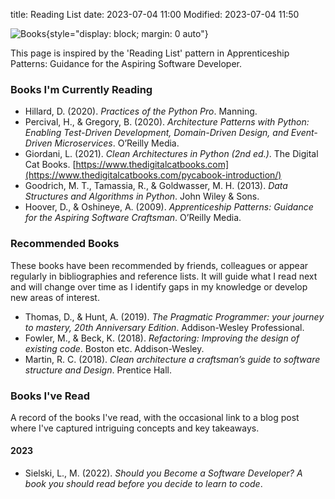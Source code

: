 title: Reading List
date: 2023-07-04 11:00
Modified: 2023-07-04 11:50

![Books]({static}/images/books.jpg "Books"){style="display: block; margin: 0 auto"}

This page is inspired by the 'Reading List' pattern in Apprenticeship Patterns: Guidance for the Aspiring Software Developer.

### Books I'm Currently Reading

+ Hillard, D. (2020). *Practices of the Python Pro*. Manning.
+ Percival, H., & Gregory, B. (2020). *Architecture Patterns with Python: Enabling Test-Driven Development, Domain-Driven Design, and Event-Driven Microservices*. O’Reilly Media.
+ Giordani, L. (2021). *Clean Architectures in Python (2nd ed.)*. The Digital Cat Books. [https://www.thedigitalcatbooks.com](https://www.thedigitalcatbooks.com/pycabook-introduction/)
+ Goodrich, M. T., Tamassia, R., & Goldwasser, M. H. (2013). *Data Structures and Algorithms in Python*. John Wiley & Sons.
+ Hoover, D., & Oshineye, A. (2009). *Apprenticeship Patterns: Guidance for the Aspiring Software Craftsman*. O’Reilly Media.

### Recommended Books

These books have been recommended by friends, colleagues or appear regularly in bibliographies and reference lists. It will guide what I read next and will change over time as I identify gaps in my knowledge or develop new areas of interest.

+ Thomas, D., & Hunt, A. (2019). *The Pragmatic Programmer: your journey to mastery, 20th Anniversary Edition*. Addison-Wesley Professional.
+ Fowler, M., & Beck, K. (2018). *Refactoring: Improving the design of existing code*. Boston etc. Addison-Wesley.
+ Martin, R. C. (2018). *Clean architecture a craftsman’s guide to software structure and Design*. Prentice Hall. 

### Books I've Read

A record of the books I've read, with the occasional link to a blog post where I've captured intriguing concepts and key takeaways.

#### 2023
+ Sielski, L., M. (2022). *Should you Become a Software Developer? A book you should read before you decide to learn to code*.